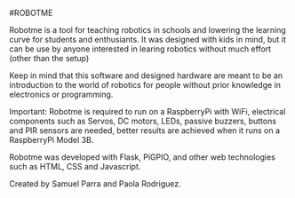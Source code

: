 #ROBOTME

Robotme is a tool for teaching robotics in schools and lowering the learning curve for students and enthusiants. It was designed with kids in mind, but it can be use by anyone interested in learing robotics without much effort (other than the setup)

Keep in mind that this software and designed hardware are meant to be an introduction to the world of robotics for people without prior knowledge in electronics or programming.

Important: Robotme is required to run on a RaspberryPi with WiFi, electrical components such as Servos, DC motors, LEDs, passive buzzers, buttons and PIR sensors are needed, better results are achieved when it runs on a RaspberryPi Model 3B.

Robotme was developed with Flask, PiGPIO, and other web technologies such as HTML, CSS and Javascript.

Created by Samuel Parra and Paola Rodriguez.
